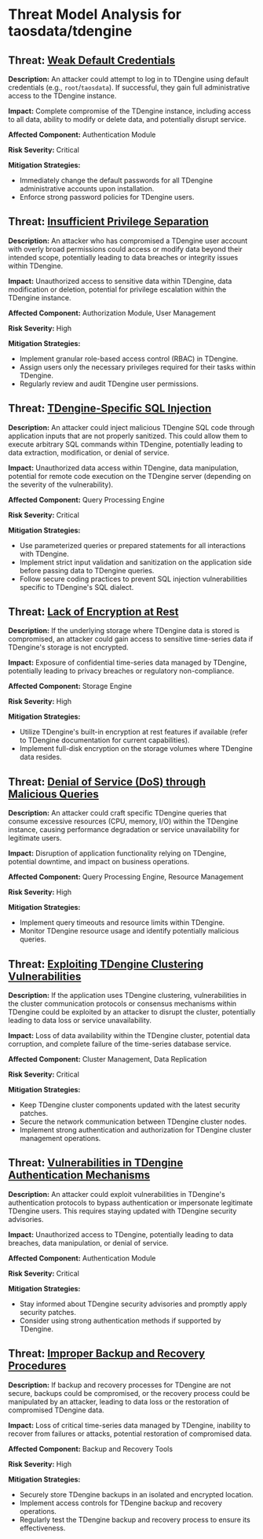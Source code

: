 # Threat Model Analysis for taosdata/tdengine

## Threat: [Weak Default Credentials](./threats/weak_default_credentials.md)

**Description:** An attacker could attempt to log in to TDengine using default credentials (e.g., `root`/`taosdata`). If successful, they gain full administrative access to the TDengine instance.

**Impact:** Complete compromise of the TDengine instance, including access to all data, ability to modify or delete data, and potentially disrupt service.

**Affected Component:** Authentication Module

**Risk Severity:** Critical

**Mitigation Strategies:**
* Immediately change the default passwords for all TDengine administrative accounts upon installation.
* Enforce strong password policies for TDengine users.

## Threat: [Insufficient Privilege Separation](./threats/insufficient_privilege_separation.md)

**Description:** An attacker who has compromised a TDengine user account with overly broad permissions could access or modify data beyond their intended scope, potentially leading to data breaches or integrity issues within TDengine.

**Impact:** Unauthorized access to sensitive data within TDengine, data modification or deletion, potential for privilege escalation within the TDengine instance.

**Affected Component:** Authorization Module, User Management

**Risk Severity:** High

**Mitigation Strategies:**
* Implement granular role-based access control (RBAC) in TDengine.
* Assign users only the necessary privileges required for their tasks within TDengine.
* Regularly review and audit TDengine user permissions.

## Threat: [TDengine-Specific SQL Injection](./threats/tdengine-specific_sql_injection.md)

**Description:** An attacker could inject malicious TDengine SQL code through application inputs that are not properly sanitized. This could allow them to execute arbitrary SQL commands within TDengine, potentially leading to data extraction, modification, or denial of service.

**Impact:** Unauthorized data access within TDengine, data manipulation, potential for remote code execution on the TDengine server (depending on the severity of the vulnerability).

**Affected Component:** Query Processing Engine

**Risk Severity:** Critical

**Mitigation Strategies:**
* Use parameterized queries or prepared statements for all interactions with TDengine.
* Implement strict input validation and sanitization on the application side before passing data to TDengine queries.
* Follow secure coding practices to prevent SQL injection vulnerabilities specific to TDengine's SQL dialect.

## Threat: [Lack of Encryption at Rest](./threats/lack_of_encryption_at_rest.md)

**Description:** If the underlying storage where TDengine data is stored is compromised, an attacker could gain access to sensitive time-series data if TDengine's storage is not encrypted.

**Impact:** Exposure of confidential time-series data managed by TDengine, potentially leading to privacy breaches or regulatory non-compliance.

**Affected Component:** Storage Engine

**Risk Severity:** High

**Mitigation Strategies:**
* Utilize TDengine's built-in encryption at rest features if available (refer to TDengine documentation for current capabilities).
* Implement full-disk encryption on the storage volumes where TDengine data resides.

## Threat: [Denial of Service (DoS) through Malicious Queries](./threats/denial_of_service__dos__through_malicious_queries.md)

**Description:** An attacker could craft specific TDengine queries that consume excessive resources (CPU, memory, I/O) within the TDengine instance, causing performance degradation or service unavailability for legitimate users.

**Impact:** Disruption of application functionality relying on TDengine, potential downtime, and impact on business operations.

**Affected Component:** Query Processing Engine, Resource Management

**Risk Severity:** High

**Mitigation Strategies:**
* Implement query timeouts and resource limits within TDengine.
* Monitor TDengine resource usage and identify potentially malicious queries.

## Threat: [Exploiting TDengine Clustering Vulnerabilities](./threats/exploiting_tdengine_clustering_vulnerabilities.md)

**Description:** If the application uses TDengine clustering, vulnerabilities in the cluster communication protocols or consensus mechanisms within TDengine could be exploited by an attacker to disrupt the cluster, potentially leading to data loss or service unavailability.

**Impact:** Loss of data availability within the TDengine cluster, potential data corruption, and complete failure of the time-series database service.

**Affected Component:** Cluster Management, Data Replication

**Risk Severity:** Critical

**Mitigation Strategies:**
* Keep TDengine cluster components updated with the latest security patches.
* Secure the network communication between TDengine cluster nodes.
* Implement strong authentication and authorization for TDengine cluster management operations.

## Threat: [Vulnerabilities in TDengine Authentication Mechanisms](./threats/vulnerabilities_in_tdengine_authentication_mechanisms.md)

**Description:** An attacker could exploit vulnerabilities in TDengine's authentication protocols to bypass authentication or impersonate legitimate TDengine users. This requires staying updated with TDengine security advisories.

**Impact:** Unauthorized access to TDengine, potentially leading to data breaches, data manipulation, or denial of service.

**Affected Component:** Authentication Module

**Risk Severity:** Critical

**Mitigation Strategies:**
* Stay informed about TDengine security advisories and promptly apply security patches.
* Consider using strong authentication methods if supported by TDengine.

## Threat: [Improper Backup and Recovery Procedures](./threats/improper_backup_and_recovery_procedures.md)

**Description:** If backup and recovery processes for TDengine are not secure, backups could be compromised, or the recovery process could be manipulated by an attacker, leading to data loss or the restoration of compromised TDengine data.

**Impact:** Loss of critical time-series data managed by TDengine, inability to recover from failures or attacks, potential restoration of compromised data.

**Affected Component:** Backup and Recovery Tools

**Risk Severity:** High

**Mitigation Strategies:**
* Securely store TDengine backups in an isolated and encrypted location.
* Implement access controls for TDengine backup and recovery operations.
* Regularly test the TDengine backup and recovery process to ensure its effectiveness.

